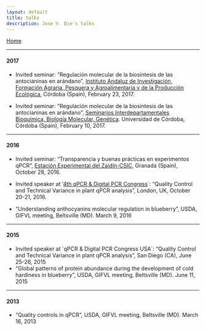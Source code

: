 ```yaml
---
layout: default
title: talks
description: Jose V. Die's talks
--- 
```

[Home](../index.html)
  
    
    
---

#### 2017  

* Invited seminar: “Regulación molecular de la biosíntesis de las antocianinas en arándano”, [Instituto Andaluz de Investigación, Formación Agraria, Pesquera y Agroalimentaria y de la Producción Ecológica](http://www.juntadeandalucia.es/agriculturaypesca/ifapa/web/ifapa/elifapa), Córdoba (Spain),  February 23, 2017.  

* Invited seminar: “Regulación molecular de la biosíntesis de las antocianinas en arándano”, [Seminarios Interdepartamentales Bioquímica, Biología Molecular, Genética](https://www.google.es/url?sa=t&rct=j&q=&esrc=s&source=web&cd=1&ved=0ahUKEwjQgb747ZLUAhXLfhoKHcZVBV0QFggoMAA&url=https%3A%2F%2Fwww.uco.es%2Fdptos%2Fbioquimica-biol-mol%2Fseminarios_interdepartamentales%2Fprograma.pdf&usg=AFQjCNGr_ns-nmxsNuJX66ArlYidqQuECg&sig2=mU2J_beht13Ohe7N0tGUGg). Universidad de Córdoba, Córdoba (Spain),  February 10, 2017.  

---

#### 2016  
* Invited seminar: “Transparencia y buenas prácticas en experimentos qPCR”, [Estación Experimental del Zaidín-CSIC](http://www2.eez.csic.es/?q=es/node/7457), Granada (Spain), October 28, 2016.  

* Invited speaker at ‘[4th qPCR & Digital PCR Congress](http://www.global-engage.com/event/qpcr-digital-pcr/)´: “Quality Control and Technical Variance in plant qPCR analysis”, London, UK, October 20-21, 2016.  

* “Understanding anthocyanins molecular regulation in blueberry”, USDA, GIFVL meeting, Beltsville (MD). March 9, 2016  
---

#### 2015    
* Invited speaker at ´qPCR & Digital PCR Congress USA´: “Quality Control and Technical Variance in plant qPCR analysis”, San Diego (CA), June 25-26, 2015  
* “Global patterns of protein abundance during the development of cold hardiness in blueberry”, USDA, GIFVL meeting, Beltsville (MD). June 11, 2015  

---

#### 2013    
* “Quality controls in qPCR”, USDA, GIFVL meeting, Beltsville (MD). March 16, 2013  
